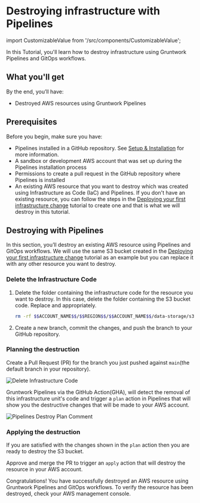 # Destroying infrastructure with Pipelines

import CustomizableValue from '/src/components/CustomizableValue';

In this Tutorial, you'll learn how to destroy infrastructure using Gruntwork Pipelines and GitOps workflows.

## What you'll get

By the end, you’ll have:

- Destroyed AWS resources using Gruntwork Pipelines

## Prerequisites

Before you begin, make sure you have:

- Pipelines installed in a GitHub repository. See [Setup & Installation](/2.0/docs/pipelines/installation/overview) for more information.
- A sandbox or development AWS account that was set up during the Pipelines installation process
- Permissions to create a pull request in the GitHub repository where Pipelines is installed
- An existing AWS resource that you want to destroy which was created using Infrastructure as Code (IaC) and Pipelines. If you don't have an existing resource, you can follow the steps in the [Deploying your first infrastructure change](/2.0/docs/pipelines/tutorials/deploying-your-first-infrastructure-change) tutorial to create one and that is what we will destroy in this tutorial.

## Destroying with Pipelines

In this section, you’ll destroy an existing AWS resource using Pipelines and GitOps workflows. We will use the same S3 bucket created in the [Deploying your first infrastructure change](/2.0/docs/pipelines/tutorials/deploying-your-first-infrastructure-change) tutorial as an example but you can replace it with any other resource you want to destroy.

### Delete the Infrastructure Code

1. Delete the folder containing the infrastructure code for the resource you want to destroy. In this case, delete the folder containing the S3 bucket code. Replace <CustomizableValue id="ACCOUNT_NAME" /> and <CustomizableValue id="REGION" /> appropriately.

    ```bash
    rm -rf $$ACCOUNT_NAME$$/$$REGION$$/$$ACCOUNT_NAME$$/data-storage/s3
    ```

2. Create a new branch, commit the changes, and push the branch to your GitHub repository.

### Planning the destruction

Create a Pull Request (PR) for the branch you just pushed against `main`(the default branch in your repository).

![Delete Infrastructure Code](/img/pipelines/tutorial/delete-infrastructure-code.png)

Gruntwork Pipelines via the GitHub Action(GHA), will detect the removal of this infrastructure unit's code and trigger a `plan` action in Pipelines that will show you the destructive changes that will be made to your AWS account.

![Pipelines Destroy Plan Comment](/img/pipelines/tutorial/pipelines-destroy-plan-comment.png)


### Applying the destruction

If you are satisfied with the changes shown in the `plan` action then you are ready to destroy the S3 bucket.

Approve and merge the PR to trigger an `apply` action that will destroy the resource in your AWS account.

<!-- Add Image -->
<!--  Pipelines Destroy Apply Comment](/img/pipelines/tutorial/pipelines-destroy-apply-comment.png) -->

Congratulations! You have successfully destroyed an AWS resource using Gruntwork Pipelines and GitOps workflows. To verify the resource has been destroyed, check your AWS management console.
